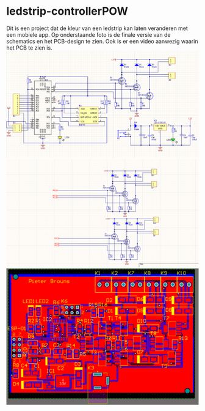 # ledstrip-controllerPOW
Dit is een project dat de kleur van een ledstrip kan laten veranderen met een mobiele app.
Op onderstaande foto is de finale versie van de schematics en het PCB-design te zien. Ook is er een video aanwezig waarin het PCB te zien is.
![](schema1.png)
![](schema2.png)
![](PCB.png)
